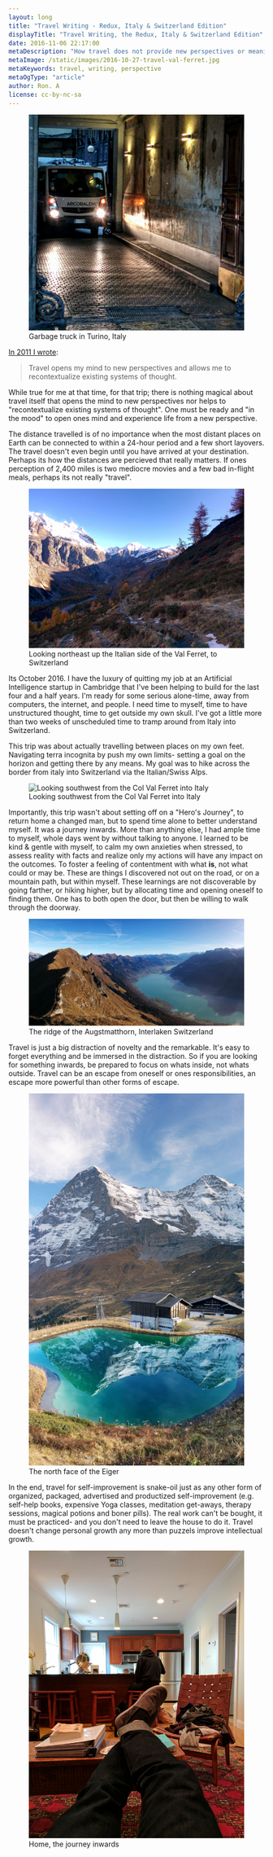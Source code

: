 ```yaml
---
layout: long
title: "Travel Writing - Redux, Italy & Switzerland Edition"
displayTitle: "Travel Writing, the Redux, Italy & Switzerland Edition"
date: 2016-11-06 22:17:00
metaDescription: "How travel does not provide new perspectives or meaning."
metaImage: /static/images/2016-10-27-travel-val-ferret.jpg
metaKeywords: travel, writing, perspective
metaOgType: "article"
author: Ron. A
license: cc-by-nc-sa
---
```



<figure>
  <amp-img src="/static/images/2016-10-24-travel-garbage.jpg"
    alt="Garbage truck in Turino, Italy" title="Garbage truck in Turino, Italy"
    width="2417" height="2417" layout="responsive"></amp-img>
  <noscript>
    <img src="/static/images/2016-10-24-travel-garbage.jpg"
      alt="Garbage truck in Turino, Italy" title="Garbage truck in Turino, Italy">
  </noscript>
  <figcaption>Garbage truck in Turino, Italy</figcaption>
</figure>

[In 2011 I wrote](/2011/12/01/travel-writing/):

> Travel opens my mind to new perspectives and allows me to recontextualize
> existing systems of thought.

While true for me at that time, for that trip; there is nothing magical about
travel itself that opens the mind to new perspectives nor helps to
"recontextualize existing systems of thought". One must be ready and "in the
mood" to open ones mind and experience life from a new perspective.

The distance travelled is of no importance when the most distant places on
Earth can be connected to within a 24-hour period and a few short layovers.
The travel doesn't even begin until you have arrived at your destination.
Perhaps its how the distances are percieved that really matters. If ones
perception of 2,400 miles is two mediocre movies and a few bad in-flight
meals, perhaps its not really "travel".

<figure>
  <amp-img src="/static/images/2016-10-27-travel-val-ferret.jpg"
    alt="Looking northeast up the Italian side of the Val Ferret, to Switzerland"
    title="Looking northeast up the Italian side of the Val Ferret, to Switzerland"
    width="3286" height="2432" layout="responsive"></amp-img>
  <noscript>
    <img src="/static/images/2016-10-27-travel-val-ferret.jpg"
      alt="Looking northeast up the Italian side of the Val Ferret, to Switzerland"
      title="Looking northeast up the Italian side of the Val Ferret, to Switzerland">
  </noscript>
  <figcaption>Looking northeast up the Italian side of the Val Ferret, to Switzerland</figcaption>
</figure>

Its October 2016. I have the luxury of quitting my job at an Artificial
Intelligence startup in Cambridge that I've been helping to build for the last
four and a half years. I'm ready for some serious alone-time, away
from computers, the internet, and people. I need time to myself, time to have
unstructured thought, time to get outside my own skull. I've got a little more
than two weeks of unscheduled time to tramp around from Italy into Switzerland.

This trip was about actually travelling between places on my own feet. Navigating
terra incognita by push my own limits- setting a goal on the horizon and getting
there by any means. My goal was to hike across the border from italy into
Switzerland via the Italian/Swiss Alps.

<figure>
  <amp-img src="/static/images/2016-10-28-travel-val-ferret-pano.jpg"
    alt="Looking southwest from the Col Val Ferret into Italy"
    title="Looking southwest from the Col Val Ferret into Italy"
    width="8504" height="2608" layout="responsive"></amp-img>
  <noscript>
    <img src="/static/images/2016-10-28-travel-val-ferret-pano.jpg"
      alt="Looking southwest from the Col Val Ferret into Italy"
      title="Looking southwest from the Col Val Ferret into Italy">
  </noscript>
  <figcaption>Looking southwest from the Col Val Ferret into Italy</figcaption>
</figure>

Importantly, this trip wasn't about setting off on a "Hero's Journey", to return
home a changed man, but to spend time alone to better understand myself. It was
a journey inwards. More than anything else, I had ample time to myself, whole days
went by without talking to anyone. I learned to be kind & gentle with myself, to
calm my own anxieties when stressed, to assess reality with facts and realize
only my actions will have any impact on the outcomes. To foster a feeling of
contentment with what **is**, not what could or may be. These are things I discovered
not out on the road, or on a mountain path, but within myself. These learnings
are not discoverable by going farther, or hiking higher, but by allocating time
and opening oneself to finding them. One has to both open the door, but then be
willing to walk through the doorway.

<figure>
  <amp-img src="/static/images/2016-10-30-travel-augstmatthorn.jpg"
    alt="The ridge of the Augstmatthorn, Interlaken Switzerland"
    title="The ridge of the Augstmatthorn, Interlaken Switzerland"
    width="5302" height="2634" layout="responsive"></amp-img>
  <noscript>
    <img src="/static/images/2016-10-30-travel-augstmatthorn.jpg"
      alt="The ridge of the Augstmatthorn, Interlaken Switzerland"
      title="The ridge of the Augstmatthorn, Interlaken Switzerland">
  </noscript>
  <figcaption>The ridge of the Augstmatthorn, Interlaken Switzerland</figcaption>
</figure>

Travel is just a big distraction of novelty and the remarkable. It's easy to forget
everything and be immersed in the distraction. So if you are looking for something
inwards, be prepared to focus on whats inside, not whats outside. Travel
can be an escape from oneself or ones responsibilities, an escape more powerful
than other forms of escape.

<figure>
  <amp-img src="/static/images/2016-10-31-travel-eiger.jpg"
    alt="The north face of the Eiger"
    title="The north face of the Eiger"
    width="2662" height="4582" layout="responsive"></amp-img>
  <noscript>
    <img src="/static/images/2016-10-31-travel-eiger.jpg"
      alt="The north face of the Eiger"
      title="The north face of the Eiger">
  </noscript>
  <figcaption>The north face of the Eiger</figcaption>
</figure>

In the end, travel for self-improvement is snake-oil just as any other form of
organized, packaged, advertised and productized self-improvement (e.g. self-help
books, expensive Yoga classes, meditation get-aways, therapy sessions, magical potions
and boner pills). The real work can't be bought, it must be practiced- and you
don't need to leave the house to do it. Travel doesn't change personal growth
any more than puzzels improve intellectual growth.

<figure>
  <amp-img src="/static/images/2016-11-06-travel-home.jpg"
    alt="Home, the journey inwards"
    title="Home, the journey inwards"
    width="3036" height="4048" layout="responsive"></amp-img>
  <noscript>
    <img src="/static/images/2016-11-06-travel-home.jpg"
      alt="Home, the journey inwards"
      title="Home, the journey inwards">
  </noscript>
  <figcaption>Home, the journey inwards</figcaption>
</figure>
